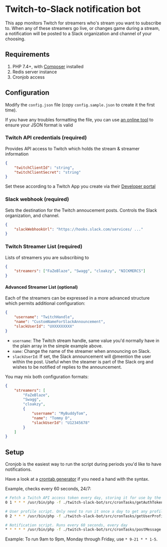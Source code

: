 # Twitch-to-Slack notification bot

This app monitors Twitch for streamers who's stream you want to subscribe to. When any of these streamers go live, or changes game during a stream, a notification will be posted to a Slack organization and channel of your choosing.

## Requirements

1. PHP 7.4+, with [Composer](https://getcomposer.org/download/) installed
2. Redis server instance
3. Cronjob access

## Configuration

Modify the `config.json` file (copy `config.sample.json` to create it the first time).

If you have any troubles formatting the file, you can use [an online tool](https://jsonformatter.curiousconcept.com/) to ensure your JSON format is valid

### Twitch API credentials (required)

Provides API access to Twitch which holds the stream & streamer information

```json
{
	"twitchClientId": "string",
	"twitchClientSecret": "string"
}
```

Set these according to a Twitch App you create via their [Developer portal](https://dev.twitch.tv/console/apps/create)

### Slack webhook (required)

Sets the destination for the Twitch annoucement posts. Controls the Slack organization, and channel.

```json
{
	"slackWebhookUrl": "https://hooks.slack.com/services/ ..."
}
```

### Twitch Streamer List (required)

Lists of streamers you are subscribing to

```json
{
	"streamers": ["FaZeBlaze", "Swagg", "cloakzy", "NICKMERCS"]
}
```

#### Advanced Streamer List (optional)

Each of the streamers can be expressed in a more advanced structure which permits additional configuration:

```json
{
	"username": "TwitchHandle",
	"name": "CustomNameForSlackAnnouncement",
	"slackUserId": "UXXXXXXXXX"
}
```

-   `username`: The Twitch stream handle, same value you'd normally have in the plain array in the simple example above.
-   `name`: Change the name of the streamer when announcing on Slack.
-   `slackUserId`: If set, the Slack announcement will @mention the user within the post. Useful when the steamer is part of the Slack org and wishes to be notified of replies to the announcement.

You may mix both configuration formats:

```json
{
	"streamers": [
		"FaZeBlaze",
		"Swagg",
		"cloakzy",
		{
			"username": "MyBuddyTom",
			"name": "Tommy D",
			"slackUserId": "U12345678"
		}
	]
}
```

## Setup

Cronjob is the easiest way to run the script during periods you'd like to have notifications.

Have a look at a [crontab generator](https://crontab-generator.org/) if you need a hand with the syntax.

Example, checks every 60 seconds, 24/7:

```bash
# Fetch a Twitch API access token every day, storing it for use by the every-minute announcement bot (below)
0 1 * * * /usr/bin/php -f ./twitch-slack-bot/src/cronTasks/getAuthToken.php >> twitch-bot-user-script.log

# User profile script. Only need to run it once a day to get any profile image, name, or bio changes
0 2 * * * /usr/bin/php -f ./twitch-slack-bot/src/cronTasks/getUserProfile.php >> twitch-bot-user-script.log

# Notification script. Runs every 60 seconds, every day
* * * * * /usr/bin/php -f ./twitch-slack-bot/src/cronTasks/postMessage.php >> twitch-bot-notify-script.log
```

Example: To run 9am to 9pm, Monday through Friday, use `* 9-21 * * 1-5`.

